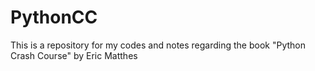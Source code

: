 # PythonCC
This is a repository for my codes and notes regarding the book "Python Crash Course" by Eric Matthes
